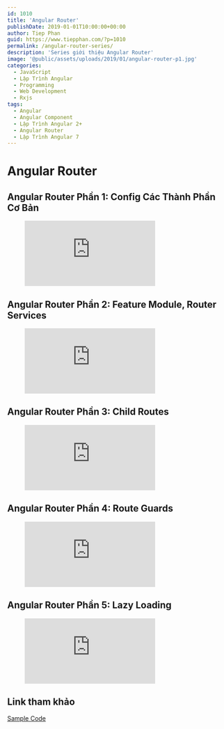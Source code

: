 ```yaml
---
id: 1010
title: 'Angular Router'
publishDate: 2019-01-01T10:00:00+00:00
author: Tiep Phan
guid: https://www.tiepphan.com/?p=1010
permalink: /angular-router-series/
description: 'Series giới thiệu Angular Router'
image: '@public/assets/uploads/2019/01/angular-router-p1.jpg'
categories:
  - JavaScript
  - Lập Trình Angular
  - Programming
  - Web Development
  - Rxjs
tags:
  - Angular
  - Angular Component
  - Lập Trình Angular 2+
  - Angular Router
  - Lập Trình Angular 7
---
```


# Angular Router

## Angular Router Phần 1: Config Các Thành Phần Cơ Bản

<figure class="video_container">
  <iframe src="https://www.youtube.com/embed/O7oovsRmYXQ" frameborder="0" allowfullscreen="true"> </iframe>
</figure>

## Angular Router Phần 2: Feature Module, Router Services

<figure class="video_container">
  <iframe src="https://www.youtube.com/embed/5PNcMow_yw0" frameborder="0" allowfullscreen="true"> </iframe>
</figure>

## Angular Router Phần 3: Child Routes

<figure class="video_container">
  <iframe src="https://www.youtube.com/embed/BjZOnpKjDpE" frameborder="0" allowfullscreen="true"> </iframe>
</figure>

## Angular Router Phần 4: Route Guards

<figure class="video_container">
  <iframe src="https://www.youtube.com/embed/9ywvpgmWN1s" frameborder="0" allowfullscreen="true"> </iframe>
</figure>

## Angular Router Phần 5: Lazy Loading

<figure class="video_container">
  <iframe src="https://www.youtube.com/embed/3l5NN0TrfrQ" frameborder="0" allowfullscreen="true"> </iframe>
</figure>

## Link tham khảo

<a href="https://github.com/tieppt/ng-router-training" target="_blank">Sample Code</a>

